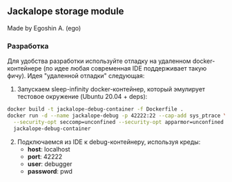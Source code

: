 ## Jackalope storage module

Made by Egoshin A. (ego)

### Разработка

Для удобства разработки используйте отладку на удаленном docker-контейнере (по идее любая современная IDE 
поддерживает такую фичу). Идея "удаленной отладки" следующая:

1. Запускаем sleep-infinity docker-контейнер, который эмулирует тестовое окружение (Ubuntu 20.04 + deps):
```bash
docker build -t jackalope-debug-container -f Dockerfile .
docker run -d --name jackalope-debug -p 42222:22 --cap-add sys_ptrace \
  --security-opt seccomp=unconfined --security-opt apparmor=unconfined \
  jackalope-debug-container
```
2. Подключаемся из IDE к debug-контейнеру, используя креды:
    - **host**: localhost
    - **port**: 42222
    - **user**: debugger
    - **password**: pwd
